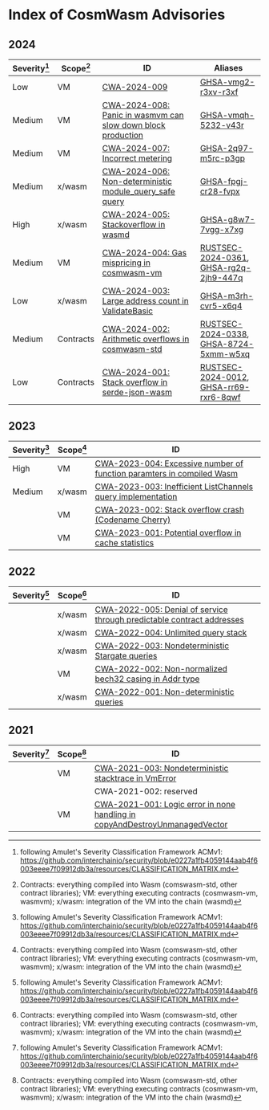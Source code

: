 # Index of CosmWasm Advisories

## 2024

| Severity[^1] | Scope[^2] | ID                                                                           | Aliases                                    |
| ------------ | --------- | ---------------------------------------------------------------------------- | ------------------------------------------ |
| Low          | VM        | [CWA-2024-009][CWA-2024-009]                                                 | [GHSA-vmg2-r3xv-r3xf]                      |
| Medium       | VM        | [CWA-2024-008: Panic in wasmvm can slow down block production][CWA-2024-008] | [GHSA-vmqh-5232-v43r]                      |
| Medium       | VM        | [CWA-2024-007: Incorrect metering][CWA-2024-007]                             | [GHSA-2q97-m5rc-p3gp]                      |
| Medium       | x/wasm    | [CWA-2024-006: Non-deterministic module_query_safe query][CWA-2024-006]      | [GHSA-fpgj-cr28-fvpx]                      |
| High         | x/wasm    | [CWA-2024-005: Stackoverflow in wasmd][CWA-2024-005]                         | [GHSA-g8w7-7vgg-x7xg]                      |
| Medium       | VM        | [CWA-2024-004: Gas mispricing in cosmwasm-vm][CWA-2024-004]                  | [RUSTSEC-2024-0361], [GHSA-rg2q-2jh9-447q] |
| Low          | x/wasm    | [CWA-2024-003: Large address count in ValidateBasic][CWA-2024-003]           | [GHSA-m3rh-cvr5-x6q4]                      |
| Medium       | Contracts | [CWA-2024-002: Arithmetic overflows in cosmwasm-std][CWA-2024-002]           | [RUSTSEC-2024-0338], [GHSA-8724-5xmm-w5xq] |
| Low          | Contracts | [CWA-2024-001: Stack overflow in serde-json-wasm][CWA-2024-001]              | [RUSTSEC-2024-0012], [GHSA-rr69-rxr6-8qwf] |

[CWA-2024-009]: ./CWA-2024-009.md
[CWA-2024-008]: ./CWA-2024-008.md
[CWA-2024-007]: ./CWA-2024-007.md
[CWA-2024-006]: ./CWA-2024-006.md
[CWA-2024-005]: ./CWA-2024-005.md
[CWA-2024-004]: ./CWA-2024-004.md
[CWA-2024-003]: ./CWA-2024-003.md
[CWA-2024-002]: ./CWA-2024-002.md
[CWA-2024-001]: ./CWA-2024-001.md
[RUSTSEC-2024-0338]: https://rustsec.org/advisories/RUSTSEC-2024-0338.html
[RUSTSEC-2024-0012]: https://rustsec.org/advisories/RUSTSEC-2024-0012.html
[RUSTSEC-2024-0361]: https://rustsec.org/advisories/RUSTSEC-2024-0361.html
[GHSA-8724-5xmm-w5xq]: https://github.com/advisories/GHSA-8724-5xmm-w5xq
[GHSA-rr69-rxr6-8qwf]: https://github.com/advisories/GHSA-rr69-rxr6-8qwf
[GHSA-rg2q-2jh9-447q]: https://github.com/advisories/GHSA-rg2q-2jh9-447q
[GHSA-m3rh-cvr5-x6q4]: https://github.com/advisories/GHSA-m3rh-cvr5-x6q4
[GHSA-g8w7-7vgg-x7xg]: https://github.com/advisories/GHSA-g8w7-7vgg-x7xg
[GHSA-fpgj-cr28-fvpx]: https://github.com/advisories/GHSA-fpgj-cr28-fvpx
[GHSA-2q97-m5rc-p3gp]: https://github.com/CosmWasm/wasmvm/security/advisories/GHSA-2q97-m5rc-p3gp
[GHSA-vmqh-5232-v43r]: https://github.com/CosmWasm/wasmvm/security/advisories/GHSA-vmqh-5232-v43r
[GHSA-vmg2-r3xv-r3xf]: https://github.com/CosmWasm/wasmd/security/advisories/GHSA-vmg2-r3xv-r3xf

## 2023

| Severity[^1] | Scope[^2] | ID                                                                                    |
| ------------ | --------- | ------------------------------------------------------------------------------------- |
| High         | VM        | [CWA-2023-004: Excessive number of function paramters in compiled Wasm][CWA-2023-004] |
| Medium       | x/wasm    | [CWA-2023-003: Inefficient ListChannels query implementation][CWA-2023-003]           |
|              | VM        | [CWA-2023-002: Stack overflow crash (Codename Cherry)][CWA-2023-002]                  |
|              | VM        | [CWA-2023-001: Potential overflow in cache statistics][CWA-2023-001]                  |

[CWA-2023-004]: ./CWA-2023-004.md
[CWA-2023-003]: ./CWA-2023-003.md
[CWA-2023-002]: ./CWA-2023-002.md
[CWA-2023-001]: ./CWA-2023-001.md

## 2022

| Severity[^1] | Scope[^2] | ID                                                                                     |
| ------------ | --------- | -------------------------------------------------------------------------------------- |
|              | x/wasm    | [CWA-2022-005: Denial of service through predictable contract addresses][CWA-2022-005] |
|              | x/wasm    | [CWA-2022-004: Unlimited query stack][CWA-2022-004]                                    |
|              | x/wasm    | [CWA-2022-003: Nondeterministic Stargate queries][CWA-2022-003]                        |
|              | VM        | [CWA-2022-002: Non-normalized bech32 casing in Addr type][CWA-2022-002]                |
|              | x/wasm    | [CWA-2022-001: Non-deterministic queries][CWA-2022-001]                                |

[CWA-2022-005]: ./CWA-2022-005.md
[CWA-2022-004]: ./CWA-2022-004.md
[CWA-2022-003]: ./CWA-2022-003.md
[CWA-2022-002]: ./CWA-2022-002.md
[CWA-2022-001]: ./CWA-2022-001.md

## 2021

| Severity[^1] | Scope[^2] | ID                                                                                          |
| ------------ | --------- | ------------------------------------------------------------------------------------------- |
|              | VM        | [CWA-2021-003: Nondeterministic stacktrace in VmError][CWA-2021-003]                        |
|              |           | CWA-2021-002: reserved                                                                      |
|              | VM        | [CWA-2021-001: Logic error in none handling in copyAndDestroyUnmanagedVector][CWA-2021-001] |

[CWA-2021-003]: ./CWA-2021-003.md
[CWA-2021-002]: ./CWA-2021-002.md
[CWA-2021-001]: ./CWA-2021-001.md

[^1]: following Amulet's Severity Classification Framework ACMv1: https://github.com/interchainio/security/blob/e0227a1fb4059144aab4f6003eeee7f09912db3a/resources/CLASSIFICATION_MATRIX.md

[^2]: Contracts: everything compiled into Wasm (comswasm-std, other contract libraries); VM: everything executing contracts (cosmwasm-vm, wasmvm); x/wasm: integration of the VM into the chain (wasmd)
